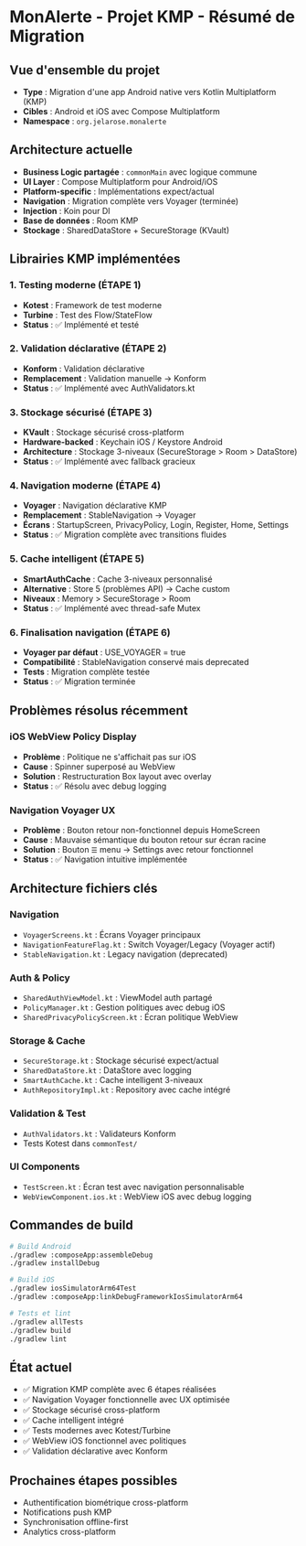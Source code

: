 # MonAlerte - Projet KMP - Résumé de Migration

## Vue d'ensemble du projet
- **Type** : Migration d'une app Android native vers Kotlin Multiplatform (KMP)
- **Cibles** : Android et iOS avec Compose Multiplatform
- **Namespace** : `org.jelarose.monalerte`

## Architecture actuelle
- **Business Logic partagée** : `commonMain` avec logique commune
- **UI Layer** : Compose Multiplatform pour Android/iOS
- **Platform-specific** : Implémentations expect/actual
- **Navigation** : Migration complète vers Voyager (terminée)
- **Injection** : Koin pour DI
- **Base de données** : Room KMP
- **Stockage** : SharedDataStore + SecureStorage (KVault)

## Librairies KMP implémentées

### 1. Testing moderne (ÉTAPE 1)
- **Kotest** : Framework de test moderne
- **Turbine** : Test des Flow/StateFlow
- **Status** : ✅ Implémenté et testé

### 2. Validation déclarative (ÉTAPE 2)  
- **Konform** : Validation déclarative
- **Remplacement** : Validation manuelle → Konform
- **Status** : ✅ Implémenté avec AuthValidators.kt

### 3. Stockage sécurisé (ÉTAPE 3)
- **KVault** : Stockage sécurisé cross-platform
- **Hardware-backed** : Keychain iOS / Keystore Android
- **Architecture** : Stockage 3-niveaux (SecureStorage > Room > DataStore)
- **Status** : ✅ Implémenté avec fallback gracieux

### 4. Navigation moderne (ÉTAPE 4)
- **Voyager** : Navigation déclarative KMP
- **Remplacement** : StableNavigation → Voyager
- **Écrans** : StartupScreen, PrivacyPolicy, Login, Register, Home, Settings
- **Status** : ✅ Migration complète avec transitions fluides

### 5. Cache intelligent (ÉTAPE 5)
- **SmartAuthCache** : Cache 3-niveaux personnalisé
- **Alternative** : Store 5 (problèmes API) → Cache custom
- **Niveaux** : Memory > SecureStorage > Room
- **Status** : ✅ Implémenté avec thread-safe Mutex

### 6. Finalisation navigation (ÉTAPE 6)
- **Voyager par défaut** : USE_VOYAGER = true
- **Compatibilité** : StableNavigation conservé mais deprecated
- **Tests** : Migration complète testée
- **Status** : ✅ Migration terminée

## Problèmes résolus récemment

### iOS WebView Policy Display
- **Problème** : Politique ne s'affichait pas sur iOS
- **Cause** : Spinner superposé au WebView
- **Solution** : Restructuration Box layout avec overlay
- **Status** : ✅ Résolu avec debug logging

### Navigation Voyager UX
- **Problème** : Bouton retour non-fonctionnel depuis HomeScreen
- **Cause** : Mauvaise sémantique du bouton retour sur écran racine
- **Solution** : Bouton `☰` menu → Settings avec retour fonctionnel
- **Status** : ✅ Navigation intuitive implémentée

## Architecture fichiers clés

### Navigation
- `VoyagerScreens.kt` : Écrans Voyager principaux
- `NavigationFeatureFlag.kt` : Switch Voyager/Legacy (Voyager actif)
- `StableNavigation.kt` : Legacy navigation (deprecated)

### Auth & Policy
- `SharedAuthViewModel.kt` : ViewModel auth partagé
- `PolicyManager.kt` : Gestion politiques avec debug iOS
- `SharedPrivacyPolicyScreen.kt` : Écran politique WebView

### Storage & Cache
- `SecureStorage.kt` : Stockage sécurisé expect/actual
- `SharedDataStore.kt` : DataStore avec logging
- `SmartAuthCache.kt` : Cache intelligent 3-niveaux
- `AuthRepositoryImpl.kt` : Repository avec cache intégré

### Validation & Test
- `AuthValidators.kt` : Validateurs Konform
- Tests Kotest dans `commonTest/`

### UI Components
- `TestScreen.kt` : Écran test avec navigation personnalisable
- `WebViewComponent.ios.kt` : WebView iOS avec debug logging

## Commandes de build
```bash
# Build Android
./gradlew :composeApp:assembleDebug
./gradlew installDebug

# Build iOS  
./gradlew iosSimulatorArm64Test
./gradlew :composeApp:linkDebugFrameworkIosSimulatorArm64

# Tests et lint
./gradlew allTests
./gradlew build
./gradlew lint
```

## État actuel
- ✅ Migration KMP complète avec 6 étapes réalisées
- ✅ Navigation Voyager fonctionnelle avec UX optimisée  
- ✅ Stockage sécurisé cross-platform
- ✅ Cache intelligent intégré
- ✅ Tests modernes avec Kotest/Turbine
- ✅ WebView iOS fonctionnel avec politiques
- ✅ Validation déclarative avec Konform

## Prochaines étapes possibles
- Authentification biométrique cross-platform
- Notifications push KMP
- Synchronisation offline-first
- Analytics cross-platform